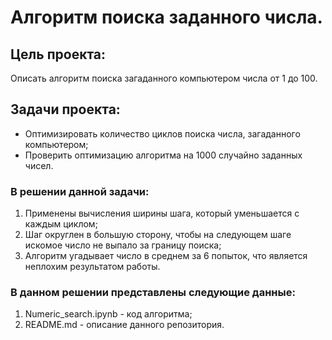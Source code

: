 # Алгоритм поиска заданного числа.

## Цель проекта:
Описать алгоритм поиска загаданного компьютером числа от 1 до 100. 

## Задачи проекта:
- Оптимизировать количество циклов поиска числа, загаданного компьютером; 
- Проверить оптимизацию алгоритма на 1000 случайно заданных чисел.

### В решении данной задачи:
1. Применены вычисления ширины шага, который уменьшается с каждым циклом;
2. Шаг округлен в большую сторону, чтобы на следующем шаге искомое число не выпало за границу поиска;
3. Алгоритм угадывает число в среднем за 6 попыток, что является неплохим результатом работы.

### В данном решении представлены следующие данные:
1. Numeric_search.ipynb - код алгоритма;
2. README.md - описание данного репозитория.
